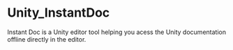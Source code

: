 # Unity_InstantDoc
Instant Doc is a Unity editor tool helping you acess the Unity documentation offline directly in the editor.
